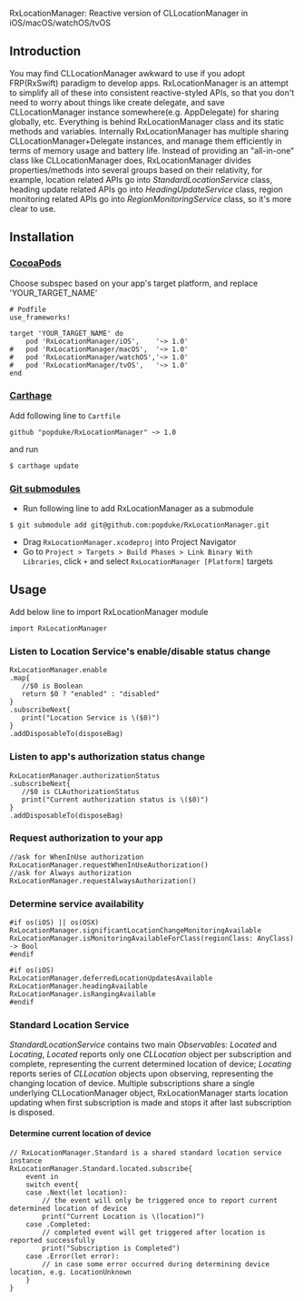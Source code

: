 RxLocationManager: Reactive version of CLLocationManager in iOS/macOS/watchOS/tvOS


## Introduction
You may find CLLocationManager awkward to use if you adopt FRP(RxSwift) paradigm to develop apps. RxLocationManager is an attempt to simplify all of these into consistent reactive-styled APIs, so that you don't need to worry about things like create delegate, and save CLLocationManager instance somewhere(e.g. AppDelegate) for sharing globally, etc. Everything is behind RxLocationManager class and its static methods and variables. Internally RxLocationManager has multiple sharing CLLocationManager+Delegate instances, and manage them efficiently in terms of memory usage and battery life. Instead of providing an "all-in-one" class like CLLocationManager does, RxLocationManager divides properties/methods into several groups based on their relativity, for example, location related APIs go into *StandardLocationService* class, heading update related APIs go into *HeadingUpdateService* class, region monitoring related APIs go into *RegionMonitoringService* class, so it's more clear to use.

## Installation
### [CocoaPods](https://guides.cocoapods.org/using/using-cocoapods.html)
Choose subspec based on your app's target platform, and replace 'YOUR\_TARGET\_NAME'

```
# Podfile
use_frameworks!

target 'YOUR_TARGET_NAME' do
    pod 'RxLocationManager/iOS',    '~> 1.0'
#   pod 'RxLocationManager/macOS',  '~> 1.0'
#   pod 'RxLocationManager/watchOS','~> 1.0'
#   pod 'RxLocationManager/tvOS',   '~> 1.0'
end

```

### [Carthage](https://github.com/Carthage/Carthage)
Add following line to `Cartfile`

```
github "popduke/RxLocationManager" ~> 1.0
```
and run

```
$ carthage update
```
### [Git submodules](https://git-scm.com/docs/git-submodule)
* Run following line to add RxLocationManager as a submodule

```
$ git submodule add git@github.com:popduke/RxLocationManager.git
```

* Drag `RxLocationManager.xcodeproj` into Project Navigator
* Go to `Project > Targets > Build Phases > Link Binary With Libraries`, click `+` and select `RxLocationManager [Platform]` targets

## Usage
Add below line to import RxLocationManager module
```
import RxLocationManager
```

### Listen to Location Service's enable/disable status change

```
RxLocationManager.enable
.map{
   //$0 is Boolean
   return $0 ? "enabled" : "disabled"
}
.subscribeNext{
   print("Location Service is \($0)")
}
.addDisposableTo(disposeBag)
```

### Listen to app's authorization status change

```
RxLocationManager.authorizationStatus
.subscribeNext{
   //$0 is CLAuthorizationStatus
   print("Current authorization status is \($0)")
}
.addDisposableTo(disposeBag)
```

### Request authorization to your app
```
//ask for WhenInUse authorization
RxLocationManager.requestWhenInUseAuthorization()
//ask for Always authorization
RxLocationManager.requestAlwaysAuthorization()
```

### Determine service availability
```
#if os(iOS) || os(OSX)
RxLocationManager.significantLocationChangeMonitoringAvailable
RxLocationManager.isMonitoringAvailableForClass(regionClass: AnyClass) -> Bool
#endif

#if os(iOS)
RxLocationManager.deferredLocationUpdatesAvailable 
RxLocationManager.headingAvailable 
RxLocationManager.isRangingAvailable
#endif
```

### Standard Location Service
*StandardLocationService* contains two main *Observable*s: *Located* and *Locating*, *Located* reports only one *CLLocation* object per subscription and complete, representing the current determined location of device; *Locating* reports series of *CLLocation* objects upon observing, representing the changing location of device. Multiple subscriptions share a single underlying CLLocationManager object, RxLocationManager starts location updating when first subscription is made and stops it after last subscription is disposed.
#### Determine current location of device

```
// RxLocationManager.Standard is a shared standard location service instance
RxLocationManager.Standard.located.subscribe{
    event in
    switch event{
    case .Next(let location):
        // the event will only be triggered once to report current determined location of device
        print("Current Location is \(location)")
    case .Completed:
        // completed event will get triggered after location is reported successfully
        print("Subscription is Completed")
    case .Error(let error):
        // in case some error occurred during determining device location, e.g. LocationUnknown
    }
}

```